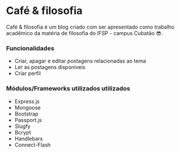 # Café & filosofia

Café & filosofia é um blog criado com ser apresentado como trabalho acadêmico da matéria de filosofia do IFSP - campus Cubatão 😎.


  ### Funcionalidades

   - Criar, apagar e editar postagens relacionadas ao tema
   - Ler as postagens disponíveis
   - Criar perfil
 
 
  ### Módulos/Frameworks utilizados utilizados
  
   - Express.js
   - Mongoose
   - Bootstrap
   - Passport.js
   - Slugfy
   - Bcrypt
   - Handlebars
   - Connect-Flash
   
   
   
  
    
  
  
 
 
 
 
